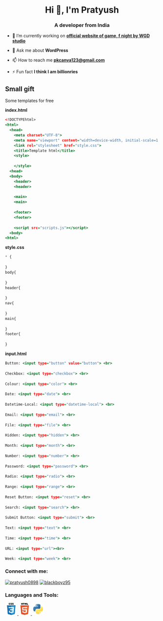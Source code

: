 <h1 align="center">Hi 👋, I'm Pratyush</h1>
<h3 align="center">A developer from India</h3>

- 🔭 I’m currently working on **[official website of game, f night by WGD studio](https://github.com/WGD-studio/f-night)**

- 💬 Ask me about **WordPress**

- 📫 How to reach me **pkcanva123@gmail.com**
- ⚡ Fun fact **I think I am billionries**

## Small gift
Some templates for free

**index.html**
```index.html
<!DOCTYPEhtml>
<html>
  <head>
    <meta charset="UTF-8">
    <meta name="viewport" content="width=device-width, initial-scale=1.0">
    <link rel="stylesheet" href="style.css">
    <title>Template html</title>
    <style>
        
    </style>
  <head>
  <body>
    <header>
    <header>
  
    <main>
    <main>
  
    <footer>
    <footer>

    <script src="scripts.js"></script>
  <body>
<html>
```
**style.css**
```style.css
* {
  
}
body{
  
}
header{
  
}
nav{
  
}
main{
  
}
footer{
  
}
```
**input.html**
```index.html
Button: <input type="button" value="button"> <br>

Checkbox: <input type="checkbox"> <br>

Colour: <input type="color"> <br>

Date: <input type="date"> <br>

Datetime-Local: <input type="datetime-local"> <br>

Email: <input type="email"> <br>

File: <input type="file"> <br>

Hidden: <input type="hidden"> <br>

Month: <input type="month"> <br>

Number: <input type="number"> <br>

Password: <input type="password"> <br>

Radio: <input type="radio"> <br>

Range: <input type="range"> <br>

Reset Button: <input type="reset"> <br>

Search: <input type="search"> <br>

Submit Button: <input type="submit"> <br>

Text: <input type="text"> <br>

Time: <input type="time"> <br>

URL: <input type="url"><br>

Week: <input type="week"> <br>
```

<h3 align="left">Connect with me:</h3>
<p align="left">
<a href="https://www.linkedin.com/in/pratyush-kumar-751a1229b/" target="blank"><img align="center" src="https://raw.githubusercontent.com/rahuldkjain/github-profile-readme-generator/master/src/images/icons/Social/linked-in-alt.svg" alt="pratyush0898" height="30" width="40" /></a>
<a href="https://www.youtube.com/@Pratyush-developers" target="blank"><img align="center" src="https://raw.githubusercontent.com/rahuldkjain/github-profile-readme-generator/master/src/images/icons/Social/youtube.svg" alt="blackboyz95" height="30" width="40" /></a>
</p>

<h3 align="left">Languages and Tools:</h3>
<p align="left"> <a href="https://www.w3schools.com/css/" target="_blank" rel="noreferrer"> <img src="https://raw.githubusercontent.com/devicons/devicon/master/icons/css3/css3-original-wordmark.svg" alt="css3" width="40" height="40"/> </a> <a href="https://www.w3.org/html/" target="_blank" rel="noreferrer"> <img src="https://raw.githubusercontent.com/devicons/devicon/master/icons/html5/html5-original-wordmark.svg" alt="html5" width="40" height="40"/> </a> <a href="https://www.python.org" target="_blank" rel="noreferrer"> <img src="https://raw.githubusercontent.com/devicons/devicon/master/icons/python/python-original.svg" alt="python" width="40" height="40"/> </a> </p>
